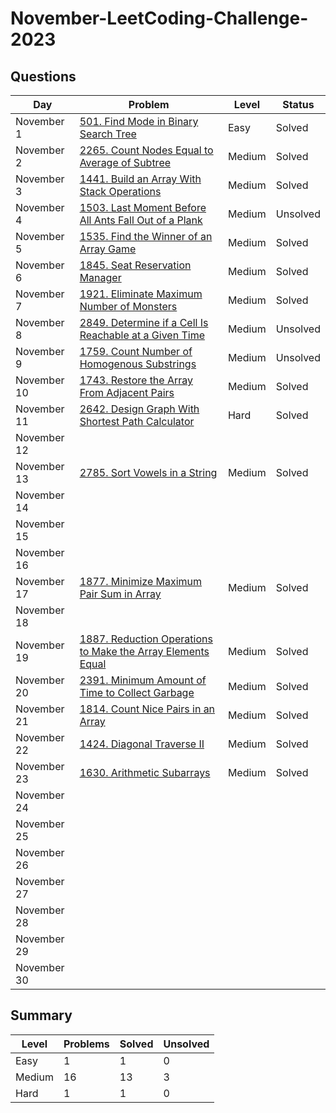 # November-LeetCoding-Challenge-2023

## Questions
| Day | Problem | Level | Status |
| --- | --- | --- | --- |
| November 1 | [501. Find Mode in Binary Search Tree](https://leetcode.com/problems/find-mode-in-binary-search-tree/) | Easy | Solved |
| November 2 | [2265. Count Nodes Equal to Average of Subtree](https://leetcode.com/problems/count-nodes-equal-to-average-of-subtree/) | Medium | Solved |
| November 3 | [1441. Build an Array With Stack Operations](https://leetcode.com/problems/build-an-array-with-stack-operations/) | Medium | Solved |
| November 4 | [1503. Last Moment Before All Ants Fall Out of a Plank](https://leetcode.com/problems/last-moment-before-all-ants-fall-out-of-a-plank/) | Medium | Unsolved |
| November 5 | [1535. Find the Winner of an Array Game](https://leetcode.com/problems/find-the-winner-of-an-array-game/) | Medium | Solved |
| November 6 | [1845. Seat Reservation Manager](https://leetcode.com/problems/seat-reservation-manager/) | Medium | Solved |
| November 7 | [1921. Eliminate Maximum Number of Monsters](https://leetcode.com/problems/eliminate-maximum-number-of-monsters/) | Medium | Solved |
| November 8 | [2849. Determine if a Cell Is Reachable at a Given Time](https://leetcode.com/problems/determine-if-a-cell-is-reachable-at-a-given-time/) | Medium | Unsolved |
| November 9 | [1759. Count Number of Homogenous Substrings](https://leetcode.com/problems/count-number-of-homogenous-substrings/) | Medium | Unsolved |
| November 10 | [1743. Restore the Array From Adjacent Pairs](https://leetcode.com/problems/restore-the-array-from-adjacent-pairs/) | Medium | Solved |
| November 11 | [2642. Design Graph With Shortest Path Calculator](https://leetcode.com/problems/design-graph-with-shortest-path-calculator/) | Hard | Solved |
| November 12 | []() |  |  |
| November 13 | [2785. Sort Vowels in a String](https://leetcode.com/problems/sort-vowels-in-a-string/) | Medium | Solved |
| November 14 | []() |  |  |
| November 15 | []() |  |  |
| November 16 | []() |  |  |
| November 17 | [1877. Minimize Maximum Pair Sum in Array](https://leetcode.com/problems/minimize-maximum-pair-sum-in-array/) | Medium | Solved |
| November 18 | []() |  |  |
| November 19 | [1887. Reduction Operations to Make the Array Elements Equal](https://leetcode.com/problems/reduction-operations-to-make-the-array-elements-equal/) | Medium | Solved |
| November 20 | [2391. Minimum Amount of Time to Collect Garbage](https://leetcode.com/problems/minimum-amount-of-time-to-collect-garbage/) | Medium | Solved |
| November 21 | [1814. Count Nice Pairs in an Array](https://leetcode.com/problems/count-nice-pairs-in-an-array/) | Medium | Solved |
| November 22 | [1424. Diagonal Traverse II](https://leetcode.com/problems/diagonal-traverse-ii/) | Medium | Solved |
| November 23 | [1630. Arithmetic Subarrays](https://leetcode.com/problems/arithmetic-subarrays/) | Medium | Solved |
| November 24 | []() |  |  |
| November 25 | []() |  |  |
| November 26 | []() |  |  |
| November 27 | []() |  |  |
| November 28 | []() |  |  |
| November 29 | []() |  |  |
| November 30 | []() |  |  |


## Summary
| Level  | Problems | Solved | Unsolved |
| ---    | --- | --- | --- |
| Easy   | 1 | 1 | 0 |
| Medium | 16 | 13 | 3 |
| Hard   | 1 | 1 | 0 |
